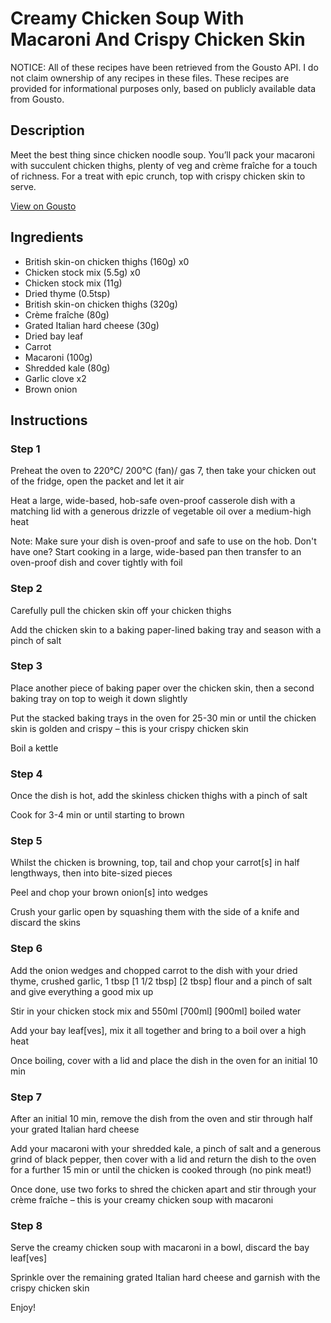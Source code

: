# Creamy Chicken Soup With Macaroni And Crispy Chicken Skin

NOTICE: All of these recipes have been retrieved from the Gousto API. I do not claim ownership of any recipes in these files. These recipes are provided for informational purposes only, based on publicly available data from Gousto.

## Description

Meet the best thing since chicken noodle soup. You’ll pack your macaroni with succulent chicken thighs, plenty of veg and crème fraîche for a touch of richness. For a treat with epic crunch, top with crispy chicken skin to serve. 

[View on Gousto](https://www.gousto.co.uk/recipes/cookbook/one-pot-creamy-chicken-soup-with-macaroni-crispy-chicken-skin)

## Ingredients

- British skin-on chicken thighs (160g) x0
- Chicken stock mix (5.5g) x0
- Chicken stock mix (11g)
- Dried thyme (0.5tsp)
- British skin-on chicken thighs (320g)
- Crème fraîche (80g)
- Grated Italian hard cheese (30g)
- Dried bay leaf
- Carrot
- Macaroni (100g)
- Shredded kale (80g)
- Garlic clove x2
- Brown onion

## Instructions


### Step 1

Preheat the oven to 220°C/ 200°C (fan)/ gas 7, then take your chicken out of the fridge, open the packet and let it air

Heat a large, wide-based, hob-safe oven-proof casserole dish with a matching lid with a generous drizzle of vegetable oil over a medium-high heat

Note: Make sure your dish is oven-proof and safe to use on the hob. Don't have one? Start cooking in a large, wide-based pan then transfer to an oven-proof dish and cover tightly with foil


### Step 2

Carefully pull the chicken skin off your chicken thighs

Add the chicken skin to a baking paper-lined baking tray and season with a pinch of salt


### Step 3

Place another piece of baking paper over the chicken skin, then a second baking tray on top to weigh it down slightly

Put the stacked baking trays in the oven for 25-30 min or until the chicken skin is golden and crispy – this is your crispy chicken skin

Boil a kettle


### Step 4

Once the dish is hot, add the skinless chicken thighs with a pinch of salt

Cook for 3-4 min or until starting to brown


### Step 5

Whilst the chicken is browning, top, tail and chop your carrot[s] in half lengthways, then into bite-sized pieces

Peel and chop your brown onion[s] into wedges

Crush your garlic open by squashing them with the side of a knife and discard the skins


### Step 6

Add the onion wedges and chopped carrot to the dish with your dried thyme, crushed garlic, 1 tbsp <span class="text-purple">[1 1/2 tbsp]</span><span class="text-danger"> [2 tbsp] </span>flour and a pinch of salt and give everything a good mix up

Stir in your chicken stock mix and 550ml <span class="text-purple">[700ml]</span> <span class="text-danger">[900ml] </span>boiled water

Add your bay leaf[ves],<span class="text-danger"> </span>mix it all together and bring to a boil over a high heat

Once boiling, cover with a lid and place the dish in the oven for an initial 10 min


### Step 7

After an initial 10 min, remove the dish from the oven and stir through half your grated Italian hard cheese

Add your macaroni with your shredded kale, a pinch of salt and a generous grind of black pepper, then cover with a lid and return the dish to the oven for a further 15 min or until the chicken is cooked through (no pink meat!)

Once done, use two forks to shred the chicken apart and stir through your crème fraîche – this is your creamy chicken soup with macaroni

### Step 8

Serve the creamy chicken soup with macaroni in a bowl, discard the bay leaf[ves]

Sprinkle over the remaining grated Italian hard cheese and garnish with the crispy chicken skin

Enjoy!

